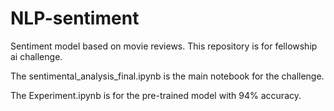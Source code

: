 # NLP-sentiment
Sentiment model based on movie reviews.
This repository is for fellowship ai challenge.

The sentimental_analysis_final.ipynb is the main notebook for the challenge.

The Experiment.ipynb is for the pre-trained model with 94% accuracy.
